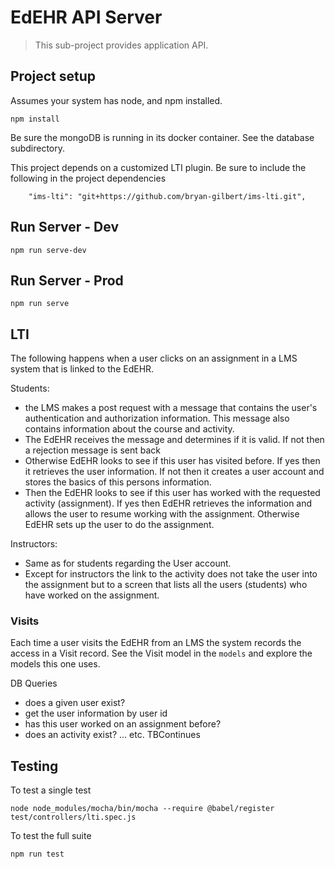 # EdEHR API Server

> This sub-project provides application API.

## Project setup
Assumes your system has node, and npm installed.
```
npm install
```
Be sure the mongoDB is running in its docker container. See the database subdirectory.


This project depends on a customized LTI plugin.  Be sure to include the following in the project dependencies 
```
    "ims-lti": "git+https://github.com/bryan-gilbert/ims-lti.git",
```


## Run Server - Dev
```
npm run serve-dev
```

## Run Server - Prod
```
npm run serve
```

## LTI 
The following happens when a user clicks on an assignment in a LMS system that is linked to the EdEHR.

Students:
   - the LMS makes a post request with a message that contains the user's authentication and authorization information. This message also contains information about the course and activity.
   - The EdEHR receives the message and determines if it is valid. If not then a rejection message is sent back
   - Otherwise EdEHR looks to see if this user has visited before. If yes then it retrieves the user information. If not then it creates a user account and stores the basics of this persons information.
   - Then the EdEHR looks to see if this user has worked with the requested activity (assignment). If yes then EdEHR retrieves the information and allows the user to resume working with the assignment. Otherwise EdEHR sets up the user to do the assignment.
   
Instructors:
   - Same as for students regarding the User account.
   - Except for instructors the link to the activity does not take the user into the assignment but to a screen that lists all the users (students) who have worked on the assignment.
   
### Visits
Each time a user visits the EdEHR from an LMS the system records the access in a Visit record. See the Visit model in the ```models``` and explore the models this one uses.
   
DB Queries

   - does a given user exist?
   - get the user information by user id
   - has this user worked on an assignment before?
   - does an activity exist?
   ... etc. TBContinues
   
   
## Testing
To test a single test 
```
node node_modules/mocha/bin/mocha --require @babel/register test/controllers/lti.spec.js 
```
To test the full suite
```
npm run test
```
